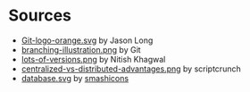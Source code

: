 # Sources

- [Git-logo-orange.svg](https://git-scm.com/downloads/logos) by Jason Long
- [branching-illustration.png](https://git-scm.com/) by Git
- [lots-of-versions.png](https://uxdesign.cc/version-control-system-for-ui-designers-3022ae9c4753) by Nitish Khagwal
- [centralized-vs-distributed-advantages.png](https://scriptcrunch.com/295/) by scriptcrunch
- [database.svg](https://www.flaticon.com/free-icon/database_148825) by [smashicons]("https://www.flaticon.com/authors/smashicons") 
